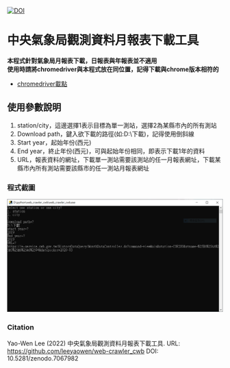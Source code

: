 [![DOI](https://zenodo.org/badge/216726422.svg)](https://zenodo.org/badge/latestdoi/216726422)  
# 中央氣象局觀測資料月報表下載工具

**本程式針對氣象局月報表下載，日報表與年報表並不適用**  
**使用時請將chromedriver與本程式放在同位置，記得下載與chrome版本相符的**  
* [chromedriver載點](https://chromedriver.chromium.org/)  
  
## 使用參數說明
1. station/city，這邊選擇1表示目標為單一測站，選擇2為某縣市內的所有測站  
2. Download path，鍵入欲下載的路徑(如:D:\下載)，記得使用倒斜線  
3. Start year，起始年份(西元)  
4. End year，終止年份(西元)，可與起始年份相同，即表示下載1年的資料  
5. URL，報表資料的網址，下載單一測站需要該測站的任一月報表網址，下載某縣市內所有測站需要該縣市的任一測站月報表網址
  
### 程式截圖
![](pic/frame.PNG)

### Citation  
Yao-Wen Lee (2022) 中央氣象局觀測資料月報表下載工具. URL: https://github.com/leeyaowen/web-crawler_cwb DOI: 10.5281/zenodo.7067982  
